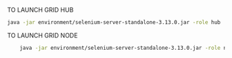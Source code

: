 TO LAUNCH GRID HUB
```bash
java -jar environment/selenium-server-standalone-3.13.0.jar -role hub
```
TO LAUNCH GRID NODE
```bash
    java -jar environment/selenium-server-standalone-3.13.0.jar -role node -hub http://localhost:4444/grid/register -port 5556
```